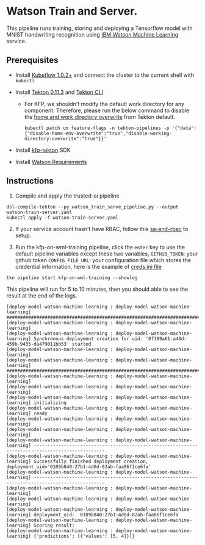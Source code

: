 # Watson Train and Server.

This pipeline runs training, storing and deploying a Tensorflow model with MNIST handwriting recognition using [IBM Watson Machine Learning](https://www.ibm.com/cloud/machine-learning) service.

## Prerequisites 
- Install [Kubeflow 1.0.2+](https://www.kubeflow.org/docs/started/getting-started/) and connect the cluster to the current shell with `kubectl`
- Install [Tekton 0.11.3](https://github.com/tektoncd/pipeline/releases/tag/v0.11.3) and [Tekton CLI](https://github.com/tektoncd/cli)
    - For KFP, we shouldn't modify the default work directory for any component. Therefore, please run the below command to disable the [home and work directory overwrite](https://github.com/tektoncd/pipeline/blob/master/docs/install.md#customizing-the-pipelines-controller-behavior) from Tekton default.
        ```shell
        kubectl patch cm feature-flags -n tekton-pipelines -p '{"data":{"disable-home-env-overwrite":"true","disable-working-directory-overwrite":"true"}}'
        ```
- Install [kfp-tekton](/sdk/README.md#steps) SDK

- Install [Watson Requirements](https://github.com/kubeflow/pipelines/tree/master/samples/contrib/ibm-samples/watson#requirements) 

## Instructions

1. Compile and apply the trusted-ai pipeline
```shell
dsl-compile-tekton --py watson_train_serve_pipeline.py --output watson-train-server.yaml
kubectl apply -f watson-train-server.yaml 
```
2. If your service account hasn't have RBAC, follow this [sa-and-rbac](/sdk/sa-and-rbac.md) to setup.

3. Run the kfp-on-wml-training pipeline, click the `enter` key to use the default pipeline variables except these two variables,
`GITHUB_TOKEN`: your github token
`CONFIG_FILE_URL`: your configuration file which stores the credential information, here is the example of [creds.ini file](https://github.com/kubeflow/pipelines/blob/master/samples/contrib/ibm-samples/watson/credentials/creds.ini) 

```shell
tkn pipeline start kfp-on-wml-training --showlog
```

This pipeline will run for 5 to 10 minutes, then you should able to see the result at the end of the logs.
```
[deploy-model-watson-machine-learning : deploy-model-watson-machine-learning] #######################################################################################
[deploy-model-watson-machine-learning : deploy-model-watson-machine-learning] 
[deploy-model-watson-machine-learning : deploy-model-watson-machine-learning] Synchronous deployment creation for uid: '0f389a61-a48d-459b-9435-da479011bb53' started
[deploy-model-watson-machine-learning : deploy-model-watson-machine-learning] 
[deploy-model-watson-machine-learning : deploy-model-watson-machine-learning] #######################################################################################
[deploy-model-watson-machine-learning : deploy-model-watson-machine-learning] 
[deploy-model-watson-machine-learning : deploy-model-watson-machine-learning] 
[deploy-model-watson-machine-learning : deploy-model-watson-machine-learning] initializing
[deploy-model-watson-machine-learning : deploy-model-watson-machine-learning] ready
[deploy-model-watson-machine-learning : deploy-model-watson-machine-learning] 
[deploy-model-watson-machine-learning : deploy-model-watson-machine-learning] 
[deploy-model-watson-machine-learning : deploy-model-watson-machine-learning] ------------------------------------------------------------------------------------------------
[deploy-model-watson-machine-learning : deploy-model-watson-machine-learning] Successfully finished deployment creation, deployment_uid='0109b840-27b1-4d0d-82ab-faa86f1ce6fa'
[deploy-model-watson-machine-learning : deploy-model-watson-machine-learning] ------------------------------------------------------------------------------------------------
[deploy-model-watson-machine-learning : deploy-model-watson-machine-learning] 
[deploy-model-watson-machine-learning : deploy-model-watson-machine-learning] 
[deploy-model-watson-machine-learning : deploy-model-watson-machine-learning] deployment_uid:  0109b840-27b1-4d0d-82ab-faa86f1ce6fa
[deploy-model-watson-machine-learning : deploy-model-watson-machine-learning] Scoring result: 
[deploy-model-watson-machine-learning : deploy-model-watson-machine-learning] {'predictions': [{'values': [5, 4]}]}

```

